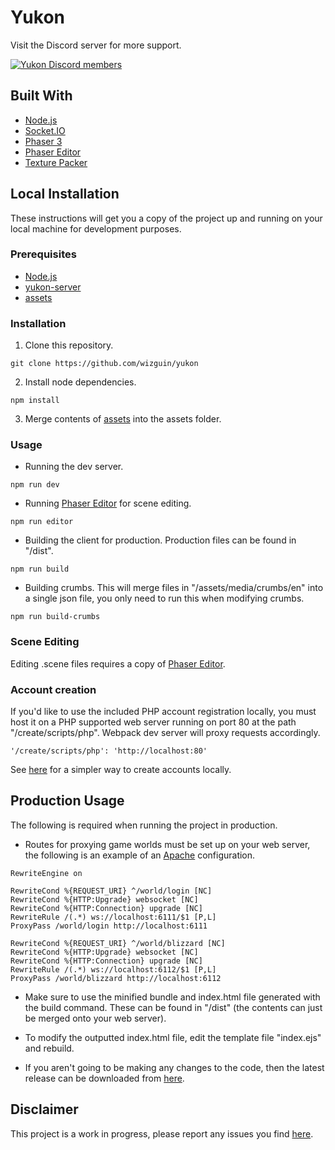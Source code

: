 # Yukon

Visit the Discord server for more support.

[![Yukon Discord members](https://badgen.net/discord/members/eAdSR33k3w)](https://discord.gg/eAdSR33k3w)

## Built With

* [Node.js](https://nodejs.org/en/)
* [Socket.IO](https://socket.io/)
* [Phaser 3](https://phaser.io/)
* [Phaser Editor](https://phasereditor2d.com/)
* [Texture Packer](https://www.codeandweb.com/texturepacker)

## Local Installation

These instructions will get you a copy of the project up and running on your local machine for development purposes.

### Prerequisites

* [Node.js](https://nodejs.org/en/)
* [yukon-server](https://github.com/wizguin/yukon-server)
* [assets](https://gitlab.com/yukn/assets)

### Installation

1. Clone this repository.

```console
git clone https://github.com/wizguin/yukon
```

2. Install node dependencies.

```console
npm install
```

3. Merge contents of [assets](https://gitlab.com/yukn/assets) into the assets folder.

### Usage

* Running the dev server.

```console
npm run dev
```

* Running [Phaser Editor](https://phasereditor2d.com/) for scene editing.

```console
npm run editor
```

* Building the client for production. Production files can be found in "/dist".

```console
npm run build
```

* Building crumbs. This will merge files in "/assets/media/crumbs/en" into a single json file, you only need to run this when modifying crumbs.

```console
npm run build-crumbs
```

### Scene Editing

Editing .scene files requires a copy of [Phaser Editor](https://phasereditor2d.com/).

### Account creation

If you'd like to use the included PHP account registration locally, you must host it on a PHP supported web server running on port 80 at the path "/create/scripts/php". Webpack dev server will proxy requests accordingly.

```console
'/create/scripts/php': 'http://localhost:80'
```

See [here](https://github.com/wizguin/yukon-server#account-creation) for a simpler way to create accounts locally.

## Production Usage

The following is required when running the project in production.

* Routes for proxying game worlds must be set up on your web server, the following is an example of an [Apache](https://www.apache.org/) configuration.

```console
RewriteEngine on

RewriteCond %{REQUEST_URI} ^/world/login [NC]
RewriteCond %{HTTP:Upgrade} websocket [NC]
RewriteCond %{HTTP:Connection} upgrade [NC]
RewriteRule /(.*) ws://localhost:6111/$1 [P,L]
ProxyPass /world/login http://localhost:6111

RewriteCond %{REQUEST_URI} ^/world/blizzard [NC]
RewriteCond %{HTTP:Upgrade} websocket [NC]
RewriteCond %{HTTP:Connection} upgrade [NC]
RewriteRule /(.*) ws://localhost:6112/$1 [P,L]
ProxyPass /world/blizzard http://localhost:6112
```

* Make sure to use the minified bundle and index.html file generated with the build command. These can be found in "/dist" (the contents can just be merged onto your web server).

* To modify the outputted index.html file, edit the template file "index.ejs" and rebuild.

* If you aren't going to be making any changes to the code, then the latest release can be downloaded from [here](https://github.com/wizguin/yukon/releases).

## Disclaimer

This project is a work in progress, please report any issues you find [here](https://github.com/wizguin/yukon/issues).
